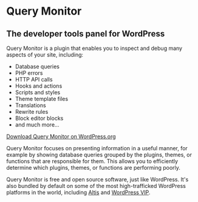 # Query Monitor

## The developer tools panel for WordPress

Query Monitor is a plugin that enables you to inspect and debug many aspects of your site, including:

* Database queries
* PHP errors
* HTTP API calls
* Hooks and actions
* Scripts and styles
* Theme template files
* Translations
* Rewrite rules
* Block editor blocks
* and much more...

[Download Query Monitor on WordPress.org](https://wordpress.org/plugins/query-monitor/)

Query Monitor focuses on presenting information in a useful manner, for example by showing database queries grouped by the plugins, themes, or functions that are responsible for them. This allows you to efficiently determine which plugins, themes, or functions are performing poorly.

Query Monitor is free and open source software, just like WordPress. It's also bundled by default on some of the most high-trafficked WordPress platforms in the world, including [Altis](https://www.altis-dxp.com/) and [WordPress VIP](https://wpvip.com/).

